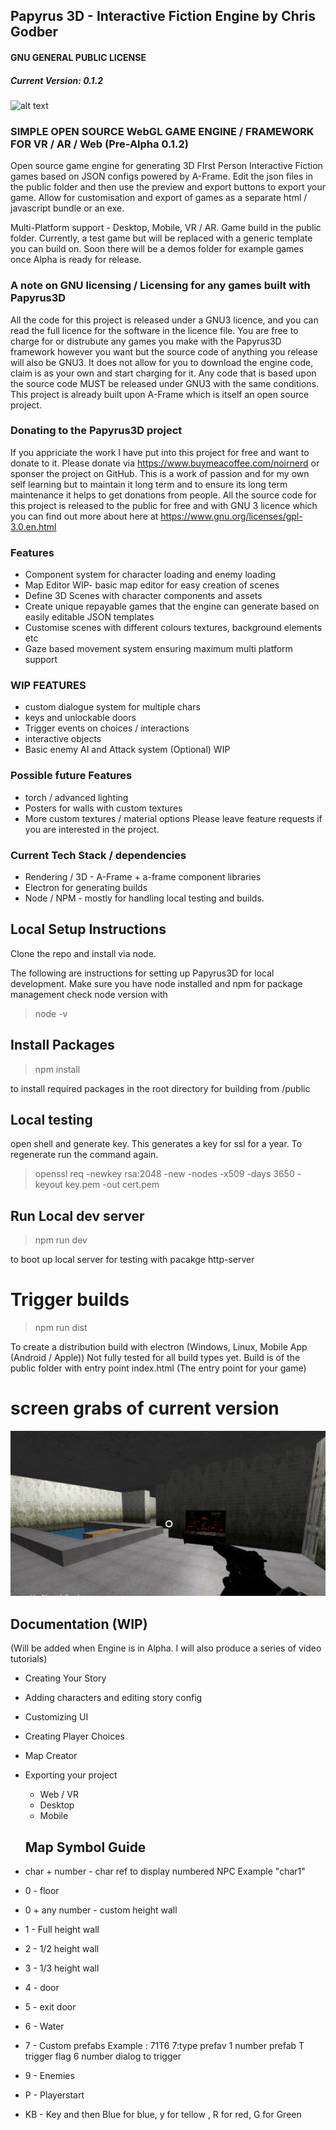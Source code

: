 ## Papyrus 3D - Interactive Fiction Engine by Chris Godber
#### GNU GENERAL PUBLIC LICENSE
##### Current Version: 0.1.2
![alt text](https://raw.githubusercontent.com/drnoir/Papyrus3D-IF-Engine/main/Papyrus3D.jpg)

### SIMPLE OPEN SOURCE WebGL GAME ENGINE / FRAMEWORK FOR VR / AR / Web (Pre-Alpha 0.1.2)
Open source game engine for generating 3D FIrst Person Interactive Fiction games based on JSON configs powered by A-Frame.
Edit the json files in the public folder and then use the preview and export buttons to export your game.
Allow for customisation and export of games as a separate html / javascript bundle or an exe.

Multi-Platform support - Desktop, Mobile, VR / AR.
Game build in the public folder. Currently, a test game but will be replaced with a generic template you can build on. Soon there will be a demos folder for example games once Alpha is ready for release.

### A note on GNU licensing / Licensing for any games built with  Papyrus3D
All the code for this project is released under a GNU3 licence, and you can read the full licence for the software in the licence file. You are free to charge for or distrubute any games you make with the Papyrus3D framework however you want but the source code of anything you release will also be GNU3. It does not allow for you to download the engine code, claim is as your own and start charging for it. Any code that is based upon the source code MUST be released under GNU3 with the same conditions. This project is already built upon A-Frame which is itself an open source project.

### Donating to the Papyrus3D project
If you appriciate the work I have put into this project for free and want to donate to it. Please donate via https://www.buymeacoffee.com/noirnerd or sponser the project on GitHub. This is a work of passion and for my own self learning but to maintain it long term and to ensure its long term maintenance it helps to get donations from people. All the source code for this project is released to the public for free and with GNU 3 licence which you can find out more about here at https://www.gnu.org/licenses/gpl-3.0.en.html

### Features
* Component system for character loading and enemy loading
* Map Editor WIP- basic map editor for easy creation of scenes
* Define 3D Scenes with character components and assets
* Create unique repayable games that the engine can generate based on easily editable JSON templates
* Customise scenes with different colours textures, background elements etc
* Gaze based movement system ensuring maximum multi platform support

### WIP FEATURES
* custom dialogue system for multiple chars
* keys and unlockable doors
* Trigger events on choices / interactions
* interactive objects
* Basic enemy AI and Attack system (Optional) WIP

### Possible future Features
* torch / advanced lighting
* Posters for walls with custom textures
* More custom textures / material options
Please leave feature requests if you are interested in the project.  

### Current Tech Stack / dependencies
* Rendering / 3D - A-Frame + a-frame component libraries 
* Electron for generating builds
* Node / NPM - mostly for handling local testing and builds.

## Local Setup Instructions 
Clone the repo and install via node. 

The following are instructions for setting up Papyrus3D for local development. Make sure you have node installed and npm for package management
check node version with 

>node -v 

## Install Packages 
> npm install 

to install required packages in the root directory for building from /public

## Local testing
open shell and generate key. This generates a key for ssl for a year. To regenerate run the command again. 
> openssl req -newkey rsa:2048 -new -nodes -x509 -days 3650 -keyout key.pem -out cert.pem

## Run Local dev server
> npm run dev

to boot up local server for testing with pacakge http-server

# Trigger builds
> npm run dist

To create a distribution build with electron (Windows, Linux, Mobile App (Android / Apple))
Not fully tested for all build types yet. Build is of the public folder with entry point index.html (The entry point for your game)

# screen grabs of current version
![alt text](https://github.com/drnoir/Papyrus3D-IF-Engine/blob/main/screengrab.png?raw=true)

## Documentation (WIP) 
(Will be added when Engine is in Alpha. I will also produce a series of video tutorials)
* Creating Your Story
* Adding characters and editing story config
* Customizing UI 
* Creating Player Choices
* Map Creator
* Exporting your project 
  - Web / VR
  - Desktop
  - Mobile

  ## Map Symbol Guide
* char + number - char ref to display numbered NPC Example "char1"
* 0 - floor
* 0 + any number - custom height wall
* 1 - Full height wall
* 2 - 1/2 height wall
* 3 - 1/3 height wall
* 4 - door
* 5 - exit door
* 6 - Water
* 7 - Custom prefabs Example : 71T6 7:type prefav 1 number prefab T trigger flag 6 number dialog to trigger
* 9 - Enemies 
* P - Playerstart
* KB - Key and then Blue for blue, y for tellow , R for red, G for Green